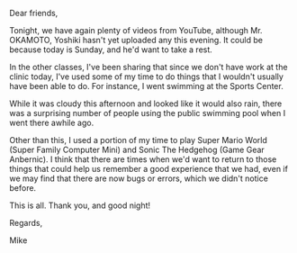 Dear friends,

Tonight, we have again plenty of videos from YouTube, although Mr. OKAMOTO, Yoshiki hasn't yet uploaded any this evening. It could be because today is Sunday, and he'd want to take a rest.

In the other classes, I've been sharing that since we don't have work at the clinic today, I've used some of my time to do things that I wouldn't usually have been able to do. For instance, I went swimming at the Sports Center. 

While it was cloudy this afternoon and looked like it would also rain, there was a surprising number of people using the public swimming pool when I went there awhile ago. 

Other than this, I used a portion of my time to play Super Mario World (Super Family Computer Mini) and Sonic The Hedgehog (Game Gear Anbernic). I think that there are times when we'd want to return to those things that could help us remember a good experience that we had, even if we may find that there are now bugs or errors, which we didn't notice before.

This is all. Thank you, and good night!

Regards,

Mike 




